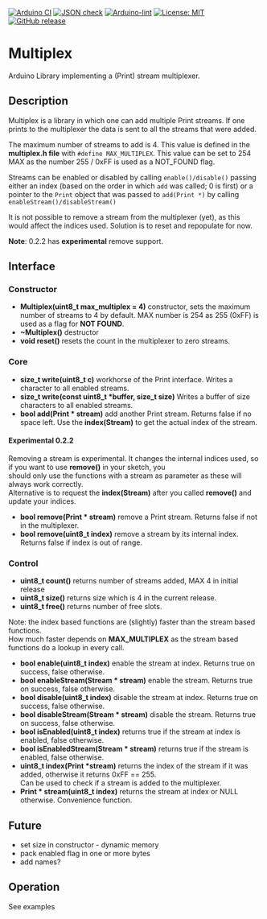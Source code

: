 
[![Arduino CI](https://github.com/RobTillaart/Multiplex/workflows/Arduino%20CI/badge.svg)](https://github.com/marketplace/actions/arduino_ci)
[![JSON check](https://github.com/RobTillaart/Multiplex/actions/workflows/jsoncheck.yml/badge.svg)](https://github.com/RobTillaart/Multiplex/actions/workflows/jsoncheck.yml)
[![Arduino-lint](https://github.com/RobTillaart/Multiplex/actions/workflows/arduino-lint.yml/badge.svg)](https://github.com/RobTillaart/Multiplex/actions/workflows/arduino-lint.yml)
[![License: MIT](https://img.shields.io/badge/license-MIT-green.svg)](https://github.com/RobTillaart/Multiplex/blob/master/LICENSE)
[![GitHub release](https://img.shields.io/github/release/RobTillaart/Multiplex.svg?maxAge=3600)](https://github.com/RobTillaart/Multiplex/releases)

# Multiplex

Arduino Library implementing a (Print) stream multiplexer.


## Description

Multiplex is a library in which one can add multiple Print streams.
If one prints to the multiplexer the data is sent to all the streams that were added.

The maximum number of streams to add is 4. 
This value is defined in the **multiplex.h file** with `#define MAX_MULTIPLEX`.
This value can be set to 254 MAX as the number 255 / 0xFF is used as a NOT_FOUND flag.

Streams can be enabled or disabled by calling `enable()/disable()` passing either an index (based on the order 
in which `add` was called; 0 is first) or a pointer to the `Print` 
object that was passed to `add(Print *)` by calling `enableStream()/disableStream()`

It is not possible to remove a stream from the multiplexer (yet), as this would affect the indices used.
Solution is to reset and repopulate for now.

**Note**: 0.2.2 has **experimental** remove support.


## Interface


### Constructor

- **Multiplex(uint8_t max_multiplex = 4)** constructor, 
sets the maximum number of streams to 4 by default. 
MAX number is 254 as 255 (0xFF) is used as a flag for **NOT FOUND**.
- **~Multiplex()** destructor
- **void reset()** resets the count in the multiplexer to zero streams.


### Core

- **size_t write(uint8_t c)** workhorse of the Print interface. 
Writes a character to all enabled streams.
- **size_t write(const uint8_t \*buffer, size_t size)** 
Writes a buffer of size characters to all enabled streams.
- **bool add(Print \* stream)** add another Print stream. 
Returns false if no space left. 
Use the **index(Stream)** to get the actual index of the stream.


#### Experimental 0.2.2

Removing a stream is experimental. 
It changes the internal indices used, so if you want to use **remove()** in your sketch, you  
should only use the functions with a stream as parameter as these will always work correctly.  
Alternative is to request the **index(Stream)** after you called **remove()** and update your indices. 

- **bool remove(Print \* stream)** remove a Print stream. 
Returns false if not in the multiplexer.
- **bool remove(uint8_t index)** remove a stream by its internal index.
Returns false if index is out of range.


### Control

- **uint8_t count()** returns number of streams added, MAX 4 in initial release
- **uint8_t size()** returns size which is 4 in the current release.
- **uint8_t free()** returns number of free slots.


Note: the index based functions are (slightly) faster than the stream based functions.  
How much faster depends on **MAX_MULTIPLEX** as the stream based functions do a lookup in every call. 
- **bool enable(uint8_t index)** enable the stream at index.
Returns true on success, false otherwise.
- **bool enableStream(Stream \* stream)** enable the stream.
Returns true on success, false otherwise.
- **bool disable(uint8_t index)** disable the stream at index.
Returns true on success, false otherwise.
- **bool disableStream(Stream \* stream)** disable the stream.
Returns true on success, false otherwise.
- **bool isEnabled(uint8_t index)** returns true if the stream at index is enabled,
false otherwise.
- **bool isEnabledStream(Stream \* stream)** returns true if the stream is enabled,
false otherwise.
- **uint8_t index(Print \*stream)** returns the index of the stream if it was added,
otherwise it returns 0xFF == 255.  
Can be used to check if a stream is added to the multiplexer.
- **Print \* stream(uint8_t index)** returns the stream at index or NULL otherwise.
Convenience function.


## Future

- set size in constructor - dynamic memory
- pack enabled flag in one or more bytes
- add names?


## Operation

See examples
